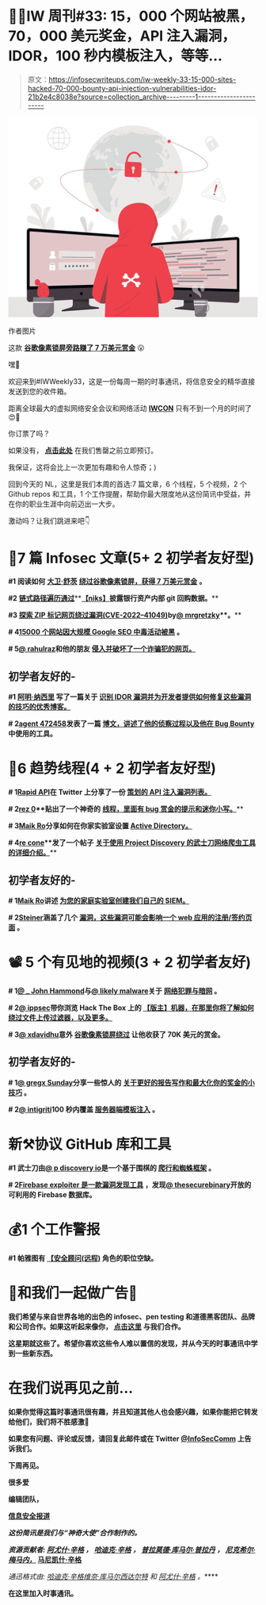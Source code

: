 # 👩‍💻IW 周刊#33: 15，000 个网站被黑，70，000 美元奖金，API 注入漏洞，IDOR，100 秒内模板注入，等等…

> 原文：<https://infosecwriteups.com/iw-weekly-33-15-000-sites-hacked-70-000-bounty-api-injection-vulnerabilities-idor-21b2e4c8038e?source=collection_archive---------1----------------------->

![](img/b73e42804d03b2917654ac23f650c7bc.png)

作者图片

这款 [**谷歌像素锁屏旁路赚了 7 万美元赏金**](https://bugs.xdavidhu.me/google/2022/11/10/accidental-70k-google-pixel-lock-screen-bypass/) 😮

嘿👋

欢迎来到#IWWeekly33，这是一份每周一期的时事通讯，将信息安全的精华直接发送到您的收件箱。

距离全球最大的虚拟网络安全会议和网络活动 [**IWCON**](https://iwcon.live/) 只有不到一个月的时间了😍🙌

你订票了吗？

如果没有， [**点击此处**](https://iwcon.live/) 在我们售罄之前立即预订。

我保证，这将会比上一次更加有趣和令人惊奇；)

回到今天的 NL，这里是我们本周的首选:7 篇文章，6 个线程，5 个视频，2 个 Github repos 和工具，1 个工作提醒，帮助你最大限度地从这份简讯中受益，并在你的职业生涯中向前迈出一大步。

激动吗？让我们跳进来吧👇

# 📝7 篇 Infosec 文章(5+ 2 初学者友好型)

**#1 阅读如何** [**大卫·舒茨**](https://twitter.com/xdavidhu) [**绕过谷歌像素锁屏，获得 7 万美元赏金**](https://bugs.xdavidhu.me/google/2022/11/10/accidental-70k-google-pixel-lock-screen-bypass/) **。**

**#2** [**链式路径遍历通过**](https://blog.niksthehacker.com/chaining-path-traversal-with-ssrf-to-disclose-internal-git-repo-data-in-a-bank-asset-8af4de6f12e)**[**【niks】**](https://twitter.com/niksthehacker)**披露银行资产内部 git 回购数据。****

****#3** [**探索 ZIP 标记网页绕过漏洞(CVE-2022–41049)**](https://breakdev.org/zip-motw-bug-analysis/)**by**[**@ mrgretzky**](https://twitter.com/mrgretzky)**。****

****# 4**[**15000 个网站因大规模 Google SEO 中毒活动被黑**](https://www.bleepingcomputer.com/news/security/15-000-sites-hacked-for-massive-google-seo-poisoning-campaign/) **。****

****# 5**[**@ rahulraz**](https://twitter.com/rahullraz)**和他的朋友** [**侵入并破坏了一个诈骗犯的网页。**](https://rahulraz.medium.com/destroying-the-scammers-portal-a78b034fb4b2)**

## **初学者友好的-**

****#1** [**阿明·纳西里**](https://twitter.com/0xnxenon) **写了一篇关于** [**识别 IDOR 漏洞并为开发者提供如何修复这些漏洞的技巧的优秀博客。**](https://medium.com/@nxenon/some-tips-to-finding-idors-more-easily-and-fixing-them-2c9d0c58bb4a)**

****# 2**[**agent 472458**](https://twitter.com/Agent472458)**发表了一篇** [**博文，讲述了他的侦察过程以及他在 Bug Bounty**](https://agent472458.medium.com/my-recon-tools-and-methodology-17abf8080f3c) **中使用的工具。****

# **🧵6 趋势线程(4 + 2 初学者友好型)**

****# 1**[**Rapid API**](https://twitter.com/Rapid_API)**在 Twitter 上分享了一份** [**策划的 API 注入漏洞列表。**](https://twitter.com/Rapid_API/status/1589707011264069633?t=gQ6FjwnO0GXtRldBwQbYQQ&s=19)**

****# 2**[**rez 0**](https://twitter.com/rez0__)**贴出了一个神奇的** [**线程，里面有 bug 赏金的提示和迷你小写。**](https://twitter.com/rez0__/status/1590423282171289602?t=KrC6gmacPK2iijRLQL2tPw&s=19)**

****# 3**[**Maik Ro**](https://twitter.com/maikroservice/)**分享如何在你家实验室设置** [**Active Directory。**](https://twitter.com/maikroservice/status/1589398969767325702?t=Rh1icHl0nYCbj35E7daeFA&s=19)**

****# 4**[**re cone**](https://twitter.com/ReconOne_)**发了一个帖子** [**关于使用 Project Discovery 的武士刀网络爬虫工具的详细介绍。**](https://twitter.com/ReconOne_bk/status/1589959281624784896?t=VMRsRUapr_r7e9zI55gisw&s=19)**

## **初学者友好的-**

****# 1**[**Maik Ro**](https://twitter.com/maikroservice)**讲述** [**为您的家庭实验室创建我们自己的 SIEM。**](https://twitter.com/maikroservice/status/1590847453104078848?t=CLG4vJauQ4C7TQ1S8xEjFQ&s=19)**

****# 2**[**Steiner**](https://twitter.com/Steiner254/)**涵盖了几个** [**漏洞，这些漏洞可能会影响一个 web 应用的注册/签约页面**](https://twitter.com/Steiner254/status/1591045100481794048?t=eCUhu20qNHv3xh5ai8Mrfg&s=19) **。****

# **📽️ 5 个有见地的视频(3 + 2 初学者友好)**

****# 1**[**@ _ John Hammond**](https://twitter.com/_JohnHammond)**与**[**@ likely malware**](https://twitter.com/LikelyMalware)**关于** [**网络犯罪与暗网**](https://www.youtube.com/watch?v=-1obi_iR_fY) **。****

****# 2**[**@ ippsec**](https://twitter.com/ippsec)**带你浏览 Hack The Box** **上的** [**【版主】机器，在那里你将了解如何绕过文件上传过滤器，以及更多。**](https://youtu.be/V70gFSoh3aU)**

****# 3**[**@ xdavidhu**](https://twitter.com/xdavidhu)**意外** [**谷歌像素锁屏绕过**](https://www.youtube.com/watch?v=dSgSnYPgzT0) **让他收获了 70K 美元的赏金。****

## **初学者友好的-**

****# 1**[**@ gregx Sunday**](https://twitter.com/gregxsunday)**分享一些惊人的** [**关于更好的报告写作和最大化你的奖金的小技巧**](https://youtu.be/BeXcbSgzLhI) **。****

****# 2**[**@ intigriti**](https://twitter.com/intigriti)**100 秒内覆盖** [**服务器端模板注入**](https://youtu.be/Ffeco5KB73I) **。****

# **新⚒️协议 GitHub 库和工具**

****#1 武士刀由**[**@ p discovery io**](https://twitter.com/pdiscoveryio)**是一个基于围棋的** [**爬行和蜘蛛框架**](https://github.com/projectdiscovery/katana) **。****

****# 2**[**Firebase exploiter 是一款漏洞发现工具**](https://github.com/securebinary/firebaseExploiter) **，发现**[**@ thesecurebinary**](https://twitter.com/thesecurebinary)**开放的可利用的 Firebase 数据库。****

# **💰1 个工作警报**

****#1 帕雅图有** [**【安全顾问(远程)**](https://www.linkedin.com/posts/payatu_hiring-hiringalert-cybersecurity-activity-6996102444518662144-tl7F/) **角色的职位空缺。****

# **💸和我们一起做广告💸**

****我们希望与来自世界各地的出色的 infosec、pen testing 和道德黑客团队、品牌和公司合作。如果这听起来像你，** [**点击这里**](https://docs.google.com/forms/d/e/1FAIpQLSfb_v6aVoJUpKBcrEV7HgoZ8FL20QWUFDTWTkxZjQHp5UEhiA/viewform) **与我们合作。****

**这星期就这些了。希望你喜欢这些令人难以置信的发现，并从今天的时事通讯中学到一些新东西。**

# **在我们说再见之前…**

**如果你觉得这篇时事通讯很有趣，并且知道其他人也会感兴趣，如果你能把它转发给他们，我们将不胜感激📨**

**如果您有问题、评论或反馈，请回复此邮件或在 Twitter [@InfoSecComm](https://twitter.com/InfoSecComm) 上告诉我们。**

**下周再见。**

**很多爱**

**编辑团队，**

**[信息安全报道](https://infosecwriteups.com/)**

***这份简讯是我们与“神奇大使”合作制作的。***

***资源贡献者:* [*阿尤什·辛格*](https://twitter.com/AyushSingh1098) *，* [*哈迪克·辛格*](https://twitter.com/Kxddah?t=_Ghby7u5rNBfUxzzjEZUUw&s=09) *，* [*普拉莫德·库马尔·普拉丹*](https://twitter.com/NinjaFurrry?t=AYh1WBkceSJD-UvG2qETTg&s=09) *，* [*尼克希尔·梅马内，*](https://twitter.com/NikhilMemane09) [马尼凯什·辛格](https://twitter.com/X71n0)**

***通迅格式由:* [*哈迪克·辛格*](https://twitter.com/Kxddah?t=_Ghby7u5rNBfUxzzjEZUUw&s=09)*[*维奈·库马尔*](https://twitter.com/R007_BR34K3R)*[*西达尔特*](https://twitter.com/illucist_) *和* [*阿尤什·辛格*](https://twitter.com/AyushSingh1098) *。*****

****在这里加入时事通讯。****
